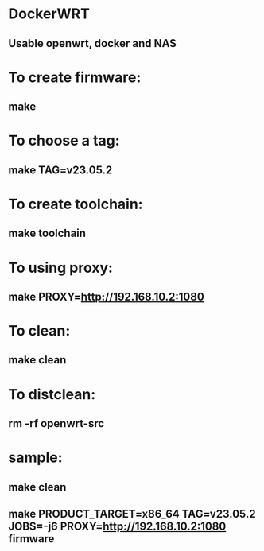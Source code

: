 # DockerWRT
## Usable openwrt, docker and NAS

# To create firmware:
## make 

# To choose a tag:
## make TAG=v23.05.2

# To create toolchain:
## make toolchain

# To using proxy:
## make PROXY=http://192.168.10.2:1080

# To clean:
## make clean

# To distclean:
## rm -rf openwrt-src

# sample:
## make clean
## make PRODUCT_TARGET=x86_64 TAG=v23.05.2 JOBS=-j6 PROXY=http://192.168.10.2:1080 firmware
